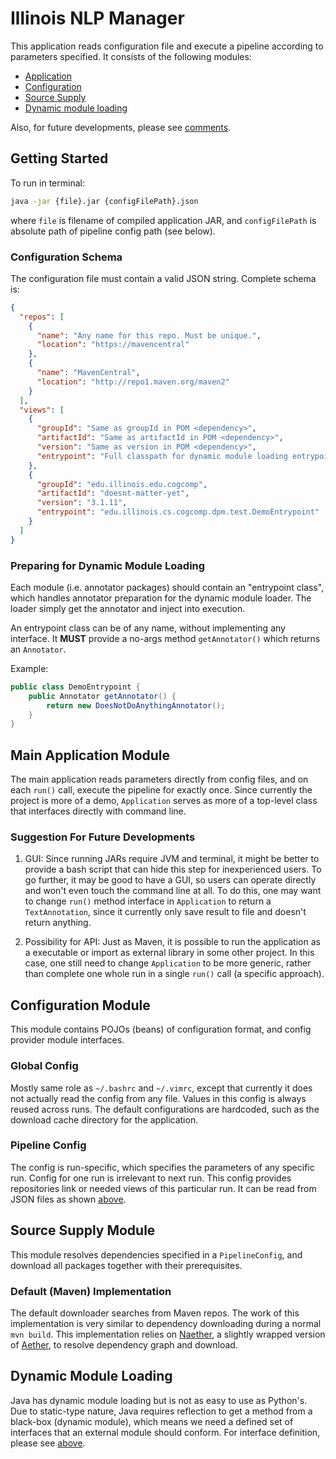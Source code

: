 # Illinois NLP Manager

This application reads configuration file and execute a pipeline
according to parameters specified. It consists of the following modules:

* [Application](#main-application-module)
* [Configuration](#configuration-module)
* [Source Supply](#source-supply-module)
* [Dynamic module loading](#dynamic-module-loading)

Also, for future developments, please see
[comments](#suggestion-for-future-developments).

## Getting Started
To run in terminal:
```bash
java -jar {file}.jar {configFilePath}.json
```
where `file` is filename of compiled application JAR, and `configFilePath` is
absolute path of pipeline config path (see below).

### Configuration Schema
The configuration file must contain a valid JSON string. Complete schema is:
```json
{
  "repos": [
    {
      "name": "Any name for this repo. Must be unique.",
      "location": "https://mavencentral"
    },
    {
      "name": "MavenCentral",
      "location": "http://repo1.maven.org/maven2"
    }
  ],
  "views": [
    {
      "groupId": "Same as groupId in POM <dependency>",
      "artifactId": "Same as artifactId in POM <dependency>",
      "version": "Same as version in POM <dependency>",
      "entrypoint": "Full classpath for dynamic module loading entrypoint"
    },
    {
      "groupId": "edu.illinois.edu.cogcomp",
      "artifactId": "doesnt-matter-yet",
      "version": "3.1.11",
      "entrypoint": "edu.illinois.cs.cogcomp.dpm.test.DemoEntrypoint"
    }
  ]
}
```

### Preparing for Dynamic Module Loading
Each module (i.e. annotator packages) should contain an "entrypoint class",
which handles annotator preparation for the dynamic module loader. The loader
simply get the annotator and inject into execution.

An entrypoint class can be of any name, without implementing any interface. It
__MUST__ provide a no-args method `getAnnotator()` which returns an `Annotator`.

Example:
```java
public class DemoEntrypoint {
    public Annotator getAnnotator() {
        return new DoesNotDoAnythingAnnotator();
    }
}
```

## Main Application Module
The main application reads parameters directly from config files, and on each
`run()` call, execute the pipeline for exactly once. Since currently the
project is more of a demo, `Application` serves as more of a top-level class
that interfaces directly with command line.

### Suggestion For Future Developments
1. GUI:
Since running JARs require JVM and terminal, it might be better to provide a bash
script that can hide this step for inexperienced users. To go further,
it may be good to have a GUI, so users can operate directly
and won't even touch the command line at all. To do this, one may want to
change `run()` method interface in `Application` to return a `TextAnnotation`,
since it currently only save result to file and doesn't return anything.

2. Possibility for API:
Just as Maven, it is possible to run the application as a executable or
import as external library in some other project. In this case, one still
 need to change `Application` to be more generic, rather than complete
 one whole run in a single `run()` call (a specific approach).


## Configuration Module
This module contains POJOs (beans) of configuration format, and config provider
module interfaces.

### Global Config
Mostly same role as `~/.bashrc` and `~/.vimrc`, except that currently it does not
actually read the config from any file. Values in this config is always reused
across runs. The default configurations are hardcoded, such as the
download cache directory for the application.

### Pipeline Config
The config is run-specific, which specifies the parameters of any specific run.
Config for one run is irrelevant to next run. This config provides repositories
link or needed views of this particular run. It can be read from JSON files as
shown [above](#configuration-schema).


## Source Supply Module
This module resolves dependencies specified in a `PipelineConfig`, and
download all packages together with their prerequisites.

### Default (Maven) Implementation
The default downloader searches from Maven repos. The work of this implementation
is very similar to dependency downloading during a normal `mvn build`. This
implementation relies on [Naether](https://github.com/mguymon/naether),
a slightly wrapped version of
[Aether](https://github.com/sonatype/sonatype-aether),
to resolve dependency graph and download.


## Dynamic Module Loading
Java has dynamic module loading but is not as easy to use as Python's.
Due to static-type nature, Java requires reflection to get a method
from a black-box (dynamic module), which means we need a defined set of
interfaces that an external module should conform. For interface definition,
please see [above](#preparing-for-dynamic-module-loading).
